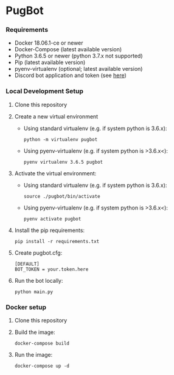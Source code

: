 # PugBot

### Requirements
* Docker 18.06.1-ce or newer
* Docker-Compose (latest available version)
* Python 3.6.5 or newer (python 3.7.x not supported)
* Pip (latest available version)
* pyenv-virtualenv (optional; latest available version)
* Discord bot application and token (see [here](https://discordapp.com/developers/applications/))

### Local Development Setup
1. Clone this repository

2. Create a new virtual environment
    * Using standard virtualenv (e.g. if system python is 3.6.x):

        `python -m virtualenv pugbot`

    * Using pyenv-virtualenv (e.g. if system python is >3.6.x<):

        `pyenv virtualenv 3.6.5 pugbot`
3. Activate the virtual environment:

    * Using standard virtualenv (e.g. if system python is 3.6.x):
    
        `source ./pugbot/bin/activate`

    * Using pyenv-virtualenv (e.g. if system python is >3.6.x<):

        `pyenv activate pugbot`
4. Install the pip requirements:

    `pip install -r requirements.txt`
5. Create pugbot.cfg:

    ```
    [DEFAULT]
    BOT_TOKEN = your.token.here
    ```
6. Run the bot locally:

    `python main.py`

### Docker setup
1. Clone this repository
2. Build the image:

    `docker-compose build`
3. Run the image:

    `docker-compose up -d`